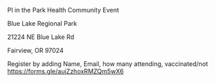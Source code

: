 PI in the Park Health Community Event

Blue Lake Regional Park

21224 NE Blue Lake Rd

Fairview, OR 97024

Register by adding Name, Email, how many attending, vaccinated/not
https://forms.gle/aujZzhoxRMZQm5wX6
